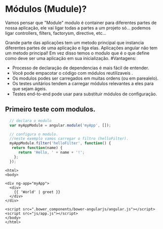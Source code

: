 Módulos (Mudule)?
========

Vamos pensar que "Module" modulo é container para diferentes partes de nossa aplicação, ele vai ligar todas a partes a um projeto só... podemos ligar controllers, filters, factorysm, directive, etc...

Grande parte das aplicações tem um metodo principal que instancia diferentes partes de uma aplicação e liga elas.
Aplicações angular não tem um metodo principal! Em vez disso temos o  modulo que é o que define como deve ser uma aplicação em sua inicialização.
#Vantagens:

- Processo de declaração de dependencias é mais fácil de entender.
- Você pode empacotar o código com módulos reutilizaveis .
- Os modulos podes ser carregados em muitas ordens (ou em parealelo).
- Os testes unitários tendem a carregar módulos relevantes a eles para que sejam ágeis.
- Testes end-to-end pode usar para substituir módulos de configuração.

## Primeiro teste com modulos.

  ```js
   	// declara o modulo
	var myAppModule = angular.module('myApp', []);

	// configura o modulo.
	//neste exemplo vamos carregar o filtro (helloFilter).
	myAppModule.filter('helloFilter', function() {
	 return function(name) {
	    return 'Hello, ' + name + '!';
	  };
	});
```
    <html>
    <body>
   	
   	<div ng-app="myApp">
	  <div>
	    {{ 'World' | greet }}
	  </div>
	</div>

	<script src=".bower_components/bower-angularjs/angular.js"></script>
	<script src="js/app.js"></script>
    </body>
    </html>
